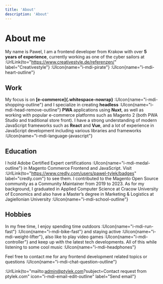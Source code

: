 ```yaml
---
title: 'About'
description: 'About'
---
```


# About me

My name is Pawel, I am a frontend developer from Krakow with over **5 years of experience**, currently working as one of the cyber sailors at :UrlLink{to="https://www.creativestyle.de/referenzen/" label="Creativestyle"} :UIcon{name="i-mdi-pirate"} :UIcon{name="i-mdi-heart-outline"}

## Work

My focus is on **[e-commerce]{.whitespace-nowrap}** :UIcon{name="i-mdi-shopping-outline"} and I specialize in creating **headless** :UIcon{name="i-mdi-head-remove-outline"} **PWA** applications using **Nuxt**, as well as working with popular e-commerce platforms such as Magento 2 (both PWA Studio and traditional store front). I have a strong understanding of modern JavaScript frameworks such as **React** and **Vue**, and a lot of experience in JavaScript development including various libraries and frameworks :UIcon{name="i-mdi-language-javascript"}

## Education

I hold Adobe Certified Expert certifications :UIcon{name="i-mdi-medal-outline"} in Magento Commerce Frontend and JavaScript. Visit :UrlLink{to="https://www.credly.com/users/pawel-tylek/badges" label="credly.com"} to see them. I contributed to the Magento Open Source community as a Community Maintainer from 2019 to 2023. As for my background, I graduated in Applied Computer Science at Cracow University of Economics and also have a Master’s degree in Marketing & Logistics at Jagiellonian University :UIcon{name="i-mdi-school-outline"}

## Hobbies

In my free time, I enjoy spending time outdoors :UIcon{name="i-mdi-run-fast"} :UIcon{name="i-mdi-bike-fast"} and staying active :UIcon{name="i-mdi-weight-lifter"}, also like to play video games :UIcon{name="i-mdi-controller"} and keep up with the latest tech developments. All of this while listening to some cool music :UIcon{name="i-mdi-headphones"}

Feel free to contact me for any frontend development related topics or questions :UIcon{name="i-mdi-chat-question-outline"}

:UrlLink{to="mailto:admin@ptylek.com?subject=Contact request from ptylek.com" icon="i-mdi-email-edit-outline" label="Send email"}